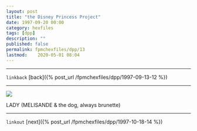 ```yaml
---
layout: post
title: "the Disney Princess Project"
date: 1997-09-20 00:00
category: hexfiles
tags: [dpp]
description: ""
published: false
permalink: fpmchexfiles/dpp/13
lastmod:	2020-05-01 08:04
---
```


*****
`linkback`
[back]({% post_url /fpmchexfiles/dpp/1997-09-13-12 %})

*****

<img src="{{ site.url }}/assets/img/dpp-13.jpg" maxwidth="1000" />

LADY (MELISANDE & the dog, always brunette)

*****

`linkout`
[next]({% post_url /fpmchexfiles/dpp/1997-10-18-14 %})


